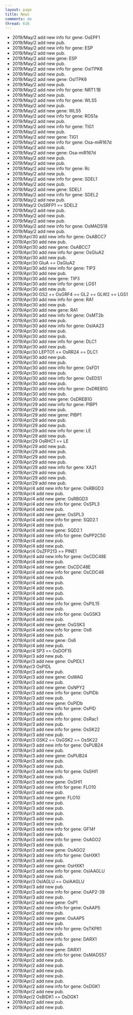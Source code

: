 ```yaml
---
layout: page
title: News
comments: no
thread: 616
---
```


* 2019/May/2 add new info for gene: OsEPF1
* 2019/May/2 add new pub.
* 2019/May/2 add new info for gene: ESP
* 2019/May/2 add new pub.
* 2019/May/2 add new gene: ESP
* 2019/May/2 add new pub.
* 2019/May/2 add new info for gene: OsITPK6
* 2019/May/2 add new pub.
* 2019/May/2 add new gene: OsITPK6
* 2019/May/2 add new pub.
* 2019/May/2 add new info for gene: NRT1.1B
* 2019/May/2 add new pub.
* 2019/May/2 add new info for gene: WLS5
* 2019/May/2 add new pub.
* 2019/May/2 add new gene: WLS5
* 2019/May/2 add new info for gene: ROS1a
* 2019/May/2 add new pub.
* 2019/May/2 add new info for gene: TIG1
* 2019/May/2 add new pub.
* 2019/May/2 add new gene: TIG1
* 2019/May/2 add new info for gene: Osa-miR167d
* 2019/May/2 add new pub.
* 2019/May/2 add new gene: Osa-miR167d
* 2019/May/2 add new pub.
* 2019/May/2 add new pub.
* 2019/May/2 add new info for gene: Rc
* 2019/May/2 add new pub.
* 2019/May/2 add new info for gene: SDEL1
* 2019/May/2 add new pub.
* 2019/May/2 add new gene: SDEL1
* 2019/May/2 add new info for gene: SDEL2
* 2019/May/2 add new pub.
* 2019/May/2 OsSRFP1 == SDEL2
* 2019/May/2 add new pub.
* 2019/May/2 add new pub.
* 2019/May/2 add new pub.
* 2019/May/2 add new info for gene: OsMADS18
* 2019/May/2 add new pub.
* 2019/Apr/30 add new info for gene: OsABCC7
* 2019/Apr/30 add new pub.
* 2019/Apr/30 add new gene: OsABCC7
* 2019/Apr/30 add new info for gene: OsGluA2
* 2019/Apr/30 add new pub.
* 2019/Apr/30 GluA == OsGluA2
* 2019/Apr/30 add new info for gene: TIP3
* 2019/Apr/30 add new pub.
* 2019/Apr/30 add new gene: TIP3
* 2019/Apr/30 add new info for gene: LGS1
* 2019/Apr/30 add new pub.
* 2019/Apr/30 GS2 == OsGRF4 == GL2 == GLW2 == LGS1
* 2019/Apr/30 add new info for gene: RA1
* 2019/Apr/30 add new pub.
* 2019/Apr/30 add new gene: RA1
* 2019/Apr/30 add new info for gene: OsMT2b
* 2019/Apr/30 add new pub.
* 2019/Apr/30 add new info for gene: OsIAA23
* 2019/Apr/30 add new pub.
* 2019/Apr/30 add new pub.
* 2019/Apr/30 add new info for gene: DLC1
* 2019/Apr/30 add new pub.
* 2019/Apr/30 LEPTO1 == OsRR24 == DLC1
* 2019/Apr/30 add new pub.
* 2019/Apr/30 add new pub.
* 2019/Apr/30 add new info for gene: OsFD1
* 2019/Apr/30 add new pub.
* 2019/Apr/30 add new info for gene: OsEDS1
* 2019/Apr/30 add new pub.
* 2019/Apr/30 add new info for gene: OsDREB1G
* 2019/Apr/30 add new pub.
* 2019/Apr/30 add new gene: OsDREB1G
* 2019/Apr/29 add new info for gene: PIBP1
* 2019/Apr/29 add new pub.
* 2019/Apr/29 add new gene: PIBP1
* 2019/Apr/29 add new pub.
* 2019/Apr/29 add new pub.
* 2019/Apr/29 add new info for gene: LE
* 2019/Apr/29 add new pub.
* 2019/Apr/29 OsRHC1 == LE
* 2019/Apr/29 add new pub.
* 2019/Apr/29 add new pub.
* 2019/Apr/29 add new pub.
* 2019/Apr/29 add new pub.
* 2019/Apr/29 add new info for gene: XA21
* 2019/Apr/29 add new pub.
* 2019/Apr/29 add new pub.
* 2019/Apr/29 add new pub.
* 2019/Apr/4 add new info for gene: OsRBGD3
* 2019/Apr/4 add new pub.
* 2019/Apr/4 add new gene: OsRBGD3
* 2019/Apr/4 add new info for gene: OsSPL3
* 2019/Apr/4 add new pub.
* 2019/Apr/4 add new gene: OsSPL3
* 2019/Apr/4 add new info for gene: SQD2.1
* 2019/Apr/4 add new pub.
* 2019/Apr/4 add new gene: SQD2.1
* 2019/Apr/4 add new info for gene: OsPP2C50
* 2019/Apr/4 add new pub.
* 2019/Apr/4 add new pub.
* 2019/Apr/4 OsZFP213 == PINE1
* 2019/Apr/4 add new info for gene: OsCDC48E
* 2019/Apr/4 add new pub.
* 2019/Apr/4 add new gene: OsCDC48E
* 2019/Apr/4 add new info for gene: OsCDC48
* 2019/Apr/4 add new pub.
* 2019/Apr/4 add new pub.
* 2019/Apr/4 add new pub.
* 2019/Apr/4 add new pub.
* 2019/Apr/4 add new pub.
* 2019/Apr/4 add new info for gene: OsPIL15
* 2019/Apr/4 add new pub.
* 2019/Apr/4 add new info for gene: OsGSK3
* 2019/Apr/4 add new pub.
* 2019/Apr/4 add new gene: OsGSK3
* 2019/Apr/4 add new info for gene: Os6
* 2019/Apr/4 add new pub.
* 2019/Apr/4 add new gene: Os6
* 2019/Apr/4 add new pub.
* 2019/Apr/4 SP3 == OsDOF15
* 2019/Apr/3 add new pub.
* 2019/Apr/3 add new gene: OsPIDL1
* 2019/Apr/3 OsPIDL
* 2019/Apr/3 add new pub.
* 2019/Apr/3 add new gene: OsWAG
* 2019/Apr/3 add new pub.
* 2019/Apr/3 add new gene: OsNPY2
* 2019/Apr/3 add new info for gene: OsPIDb
* 2019/Apr/3 add new pub.
* 2019/Apr/3 add new gene: OsPIDb
* 2019/Apr/3 add new info for gene: OsPID
* 2019/Apr/3 add new pub.
* 2019/Apr/3 add new info for gene: OsRac1
* 2019/Apr/3 add new pub.
* 2019/Apr/3 add new info for gene: OsSK22
* 2019/Apr/3 add new pub.
* 2019/Apr/3 GSK2 == OsGSK2 == OsSK22
* 2019/Apr/3 add new info for gene: OsPUB24
* 2019/Apr/3 add new pub.
* 2019/Apr/3 add new gene: OsPUB24
* 2019/Apr/3 add new pub.
* 2019/Apr/3 add new pub.
* 2019/Apr/3 add new info for gene: OsSHI1
* 2019/Apr/3 add new pub.
* 2019/Apr/3 add new gene: OsSHI1
* 2019/Apr/3 add new info for gene: FLO10
* 2019/Apr/3 add new pub.
* 2019/Apr/3 add new gene: FLO10
* 2019/Apr/3 add new pub.
* 2019/Apr/3 add new pub.
* 2019/Apr/3 add new pub.
* 2019/Apr/3 add new pub.
* 2019/Apr/3 add new pub.
* 2019/Apr/3 add new info for gene: GF14f
* 2019/Apr/3 add new pub.
* 2019/Apr/3 add new info for gene: OsAGO2
* 2019/Apr/3 add new pub.
* 2019/Apr/3 add new gene: OsAGO2
* 2019/Apr/3 add new info for gene: OsHXK1
* 2019/Apr/3 add new pub.
* 2019/Apr/3 add new gene: OsHXK1
* 2019/Apr/3 add new info for gene: OsIAAGLU
* 2019/Apr/3 add new pub.
* 2019/Apr/3 OsIAGLU == OsIAAGLU
* 2019/Apr/3 add new pub.
* 2019/Apr/3 add new info for gene: OsAP2-39
* 2019/Apr/3 add new pub.
* 2019/Apr/2 add new gene: OsP1
* 2019/Apr/2 add new info for gene: OsAAP5
* 2019/Apr/2 add new pub.
* 2019/Apr/2 add new gene: OsAAP5
* 2019/Apr/2 add new pub.
* 2019/Apr/2 add new info for gene: OsTKPR1
* 2019/Apr/2 add new pub.
* 2019/Apr/2 add new info for gene: DARX1
* 2019/Apr/2 add new pub.
* 2019/Apr/2 add new gene: DARX1
* 2019/Apr/2 add new info for gene: OsMADS57
* 2019/Apr/2 add new pub.
* 2019/Apr/2 add new pub.
* 2019/Apr/2 add new pub.
* 2019/Apr/2 add new pub.
* 2019/Apr/2 add new pub.
* 2019/Apr/2 add new info for gene: OsDGK1
* 2019/Apr/2 add new pub.
* 2019/Apr/2 OsBIDK1 == OsDGK1
* 2019/Apr/2 add new pub.
* 2019/Apr/2 add new pub.

